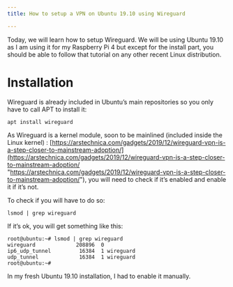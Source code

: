 ```yaml
---
title: How to setup a VPN on Ubuntu 19.10 using Wireguard

---
```

Today, we will learn how to setup Wireguard. We will be using Ubuntu 19.10 as I am using it for my Raspberry Pi 4 but except for the install part, you should be able to follow that tutorial on any other recent Linux distribution.

# Installation

Wireguard is already included in Ubuntu’s main repositories so you only have to call APT to install it:

    apt install wireguard

As Wireguard is a kernel module, soon to be mainlined (included inside the Linux kernel) : [https://arstechnica.com/gadgets/2019/12/wireguard-vpn-is-a-step-closer-to-mainstream-adoption/](https://arstechnica.com/gadgets/2019/12/wireguard-vpn-is-a-step-closer-to-mainstream-adoption/ "https://arstechnica.com/gadgets/2019/12/wireguard-vpn-is-a-step-closer-to-mainstream-adoption/"), you will need to check if it’s enabled and enable it if it’s not.

To check if you will have to do so:

    lsmod | grep wireguard

If it’s ok, you will get something like this:

    root@ubuntu:~# lsmod | grep wireguard
    wireguard             208896  0
    ip6_udp_tunnel         16384  1 wireguard
    udp_tunnel             16384  1 wireguard
    root@ubuntu:~#

In my fresh Ubuntu 19.10 installation, I had to enable it manually.